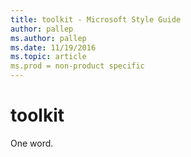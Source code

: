 ```yaml
---
title: toolkit - Microsoft Style Guide
author: pallep
ms.author: pallep
ms.date: 11/19/2016
ms.topic: article
ms.prod = non-product specific
---
```


# toolkit

One word.
